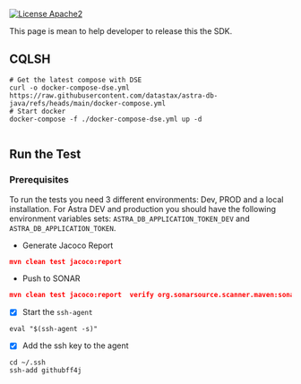 
[![License Apache2](https://img.shields.io/hexpm/l/plug.svg)](http://www.apache.org/licenses/LICENSE-2.0)

This page is mean to help developer to release this the SDK.

## CQLSH

```console
# Get the latest compose with DSE
curl -o docker-compose-dse.yml https://raw.githubusercontent.com/datastax/astra-db-java/refs/heads/main/docker-compose.yml
# Start docker
docker-compose -f ./docker-compose-dse.yml up -d   


```

## Run the Test

### Prerequisites

To run the tests you need 3 different environments: Dev, PROD and a local installation. For Astra DEV and production you should have the following environment variables sets: `ASTRA_DB_APPLICATION_TOKEN_DEV` and `ASTRA_DB_APPLICATION_TOKEN`.

- Generate Jacoco Report
```json
mvn clean test jacoco:report 
```

- Push to SONAR
```json
mvn clean test jacoco:report  verify org.sonarsource.scanner.maven:sonar-maven-plugin:sonar -Dsonar.projectKey=clun_astra-db-java
```

- [x] Start the `ssh-agent`

```console
eval "$(ssh-agent -s)"
```
- [x] Add the ssh key to the agent

```console
cd ~/.ssh
ssh-add githubff4j
```


